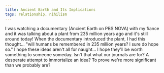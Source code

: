 ```yaml
---
title: Ancient Earth and Its Implications
tags: relationship, nihilism
---
```

I was watching a documentary (Ancient Earth on PBS NOVA) with my fiance and it was talking about a plant from 235 million years ago and it's still around today! When the documentary introduced the plant, I had this thought... "will humans be remembered in 235 million years? I sure do hope so." I hope these ideas aren't all for naught... I hope they'll be worth something to someone someday. Isn't that what our journals are for? A desperate attempt to immortalize an idea? To prove we're more significant than we probably are?